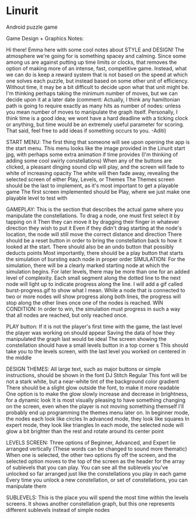 # Linurit
Android puzzle game

Game Design + Graphics Notes:

Hi there! Emma here with some cool notes about STYLE and DESIGN!
The atmosphere we're going for is something spacey and calming.
Since some among us are against putting up time limits or clocks,
that removes the option of making more of an intense, fast, competitive game.
Instead, what we can do is keep a reward system that is not based on the speed at which
one solves each puzzle, but instead based on some other unit of efficiency.
Without time, it may be a bit difficult to decide upon what that unit might be.
I'm thinking perhaps taking the minimum number of moves, but we can decide upon it at a later date
(comment: Actually, I think any hamiltonian path is going to require exactly as many hits as number of nodes: unless you mean number of moves to manipulate the graph itself.
Personally, I think time is a good idea; we wont have a hard deadline with a ticking clock or anything, but time would be an extremely useful parameter for scoring.
That said, feel free to add ideas if something occurs to you. -Aditi)

START MENU:
The first thing that someone will see upon opening the app is the start menu.
This menu looks like the image provided in the Linurit start jpg, with perhaps some extra animation if time provides
(I'm thinking of adding some cool swirly constellations)
When any of the buttons are clicked, a pleasant dinging sound clip will play, and the screen will fade to white of increasing opacity
The white will then fade away, revealing the selected screen of either Play, Levels, or Themes
The Themes screen should be the last to implement, as it's most important to get a playable game
The first screen implemented should be Play, where we just make one playable level to test with

GAMEPLAY:
This is the section that describes the actual game where you manipulate the constellations.
To drag a node, one must first select it by tapping on it
Then they can move it by dragging their finger in whatever direction they wish to put it
Even if they didn't drag starting at the node's location, the node will still move the correct distance and direction
There should be a reset button in order to bring the constellation back to how it looked at the start.
There should also be an undo button that possibly deducts points
Most importantly, there should be a play button that starts the simulation of bursting each node in proper order
	SIMULATION: For the simulation, there will be a clearly marked starting node at which the simulation begins. For later levels, there may be more than one for an added level of complexity. Each small segment along the dotted line to the next node will light up to indicate progress along the line. I will add a gif called burst-progress.gif to show what I mean.
	While a node that is connected to two or more nodes will show progress along both lines, the progress will stop along the other lines once one of the nodes is reached. 
	WIN CONDITION: In order to win, the simulation must progress in such a way that all nodes are reached, but only reached once. 



PLAY button:
If it is not the player's first time with the game, the last level the player was working on should appear
Saving the data of how they manipulated the graph last would be ideal
The screen showing the constellation should have a small levels button in a top corner s
This should take you to the levels screen, with the last level you worked on centered in the middle


DESIGN THEMES:
All large text, such as major buttons or simple instructions, should be shown in the font DJ Stitch Regular
This font will be not a stark white, but a near-white tint of the background color gradient
There should be a slight glow outside the font, to make it more readable
One option is to make the glow slowly increase and decrease in brightness, for a dynamic look
It is most visually pleasing to have something changing on the screen, even when the player is not moving something themself
I'll probably end up programming the themes menu later on.
In beginner mode, the nodes each look like circles
In advanced mode, they look like squares
In expert mode, they look like triangles
In each mode, the selected node will glow a bit brighter than the rest and rotate around its center point



LEVELS SCREEN:
Three options of Beginner, Advanced, and Expert lie arranged vertically (These words can be changed to sound more thematic)
When one is selected, the other two options fly off the screen, and the selected option moves to the top of the screen 
as the header for the array of sublevels that you can play.
You can see all the sublevels you've unlocked so far arranged just like the constellations you play in each game
Every time you unlock a new constellation, or set of constellations, you can manipulate them

SUBLEVELS: This is the place you will spend the most time within the levels screens.
It shows another constellation graph, but this one represents different sublevels instead of simple nodes
